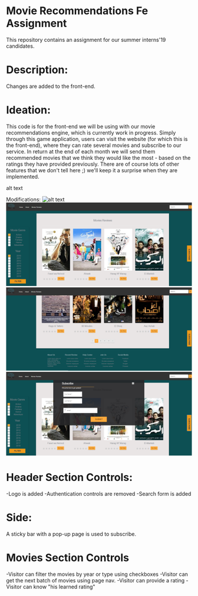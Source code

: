 # Movie Recommendations Fe Assignment
This repository contains an assignment for our summer interns'19 candidates.

# Description:
Changes are added to the front-end.

# Ideation:
This code is for the front-end we will be using with our movie recommendations engine, which is currently work in progress. Simply through this game application, users can visit the website (for which this is the front-end), where they can rate several movies and subscribe to our service. In return at the end of each month we will send them recommended movies that we think they would like the most - based on the ratings they have provided previously. There are of course lots of other features that we don't tell here ;) we'll keep it a surprise when they are implemented.

alt text

Modifications:
![alt text](img.png)
![alt text](newFrontEnd.png)
![alt text](newFrontEndBottom.png)
![alt text](subscribe.png)



# Header Section Controls:
-Logo is added
-Authentication controls are removed
-Search form is added

# Side:
 A sticky bar with a pop-up page is used to subscribe. 

# Movies Section Controls
-Visitor can filter the movies by year or type using checkboxes
-Visitor can get the next batch of movies using page nav.
-Visitor can provide a rating
-Visitor can know "his learned rating"

